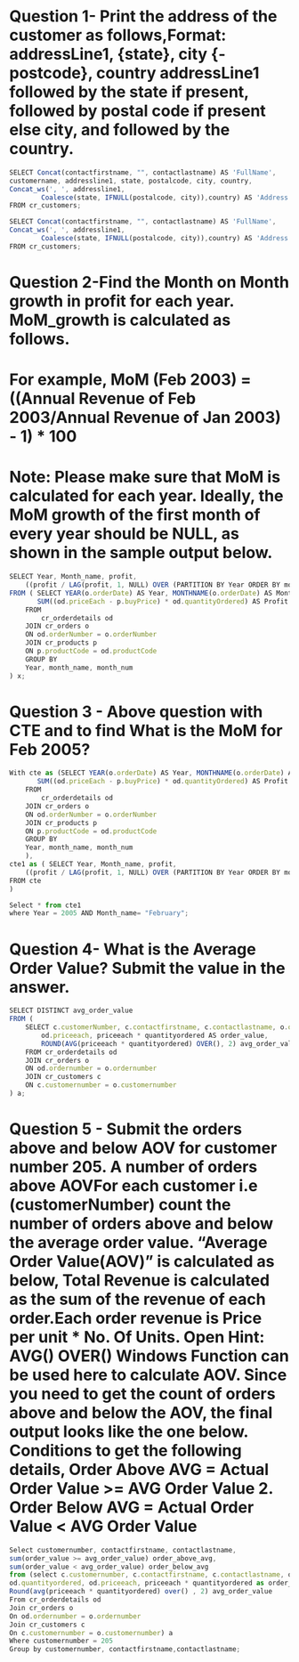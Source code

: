 # Question 1- Print the address of the customer as follows,Format: addressLine1, {state}, city {- postcode}, country addressLine1 followed by the state if present, followed by postal code if present else city, and followed by the country.
```js
SELECT Concat(contactfirstname, "", contactlastname) AS 'FullName',
customername, addressline1, state, postalcode, city, country, 
Concat_ws(', ', addressline1, 
        Coalesce(state, IFNULL(postalcode, city)),country) AS 'Address'
FROM cr_customers; 

SELECT Concat(contactfirstname, "", contactlastname) AS 'FullName',
Concat_ws(', ', addressline1, 
        Coalesce(state, IFNULL(postalcode, city)),country) AS 'Address'
FROM cr_customers;
```

# Question 2-Find the Month on Month growth in profit for each year. MoM_growth is calculated as follows.
# For example, MoM (Feb 2003) = ((Annual Revenue of Feb 2003/Annual Revenue of Jan 2003) - 1) * 100
# Note: Please make sure that MoM is calculated for each year. Ideally, the MoM growth of the first month of every year should be NULL, as shown in the sample output below.
```js
SELECT Year, Month_name, profit,
    ((profit / LAG(profit, 1, NULL) OVER (PARTITION BY Year ORDER BY month_num)) - 1) * 100 AS MoM_Growth 
FROM ( SELECT YEAR(o.orderDate) AS Year, MONTHNAME(o.orderDate) AS Month_name, MONTH(o.orderDate) AS month_num,
       SUM((od.priceEach - p.buyPrice) * od.quantityOrdered) AS Profit 
    FROM
        cr_orderdetails od
    JOIN cr_orders o 
    ON od.orderNumber = o.orderNumber
    JOIN cr_products p 
    ON p.productCode = od.productCode
    GROUP BY
    Year, month_name, month_num
) x;
```
# Question 3 - Above question with CTE and to find What is the MoM for Feb 2005?
```js
With cte as (SELECT YEAR(o.orderDate) AS Year, MONTHNAME(o.orderDate) AS Month_name, MONTH(o.orderDate) AS month_num,
       SUM((od.priceEach - p.buyPrice) * od.quantityOrdered) AS Profit 
    FROM
        cr_orderdetails od
    JOIN cr_orders o 
    ON od.orderNumber = o.orderNumber
    JOIN cr_products p 
    ON p.productCode = od.productCode
    GROUP BY
    Year, month_name, month_num
    ), 
cte1 as ( SELECT Year, Month_name, profit,
    ((profit / LAG(profit, 1, NULL) OVER (PARTITION BY Year ORDER BY month_num)) - 1) * 100 AS MoM_Growth 
FROM cte
)

Select * from cte1
where Year = 2005 AND Month_name= "February";
```


# Question 4- What is the Average Order Value? Submit the value in the answer.  
```js
SELECT DISTINCT avg_order_value
FROM (
    SELECT c.customerNumber, c.contactfirstname, c.contactlastname, o.ordernumber, od.quantityordered, 
        od.priceeach, priceeach * quantityordered AS order_value,
        ROUND(AVG(priceeach * quantityordered) OVER(), 2) avg_order_value
    FROM cr_orderdetails od
    JOIN cr_orders o 
    ON od.ordernumber = o.ordernumber
    JOIN cr_customers c 
    ON c.customernumber = o.customernumber
) a;
```
# Question 5 - Submit the orders above and below AOV for customer number 205. A number of orders above AOVFor each customer i.e (customerNumber) count the number of orders above and below the average order value. “Average Order Value(AOV)” is calculated as below, Total Revenue is calculated as the sum of the revenue of each order.Each order revenue is Price per unit * No. Of Units. Open Hint: AVG() OVER() Windows Function can be used here to calculate AOV. Since you need to get the count of orders above and below the AOV, the final output looks like the one below. Conditions to get the following details, Order Above AVG =  Actual Order Value >= AVG Order Value 2. Order Below AVG =  Actual Order Value < AVG Order Value
```js
Select customernumber, contactfirstname, contactlastname, 
sum(order_value >= avg_order_value) order_above_avg,
sum(order_value < avg_order_value) order_below_avg
from (select c.customernumber, c.contactfirstname, c.contactlastname, o.ordernumber, 
od.quantityordered, od.priceeach, priceeach * quantityordered as order_value,
Round(avg(priceeach * quantityordered) over() , 2) avg_order_value
From cr_orderdetails od
Join cr_orders o 
On od.ordernumber = o.ordernumber
Join cr_customers c
On c.customernumber = o.customernumber) a 
Where customernumber = 205
Group by customernumber, contactfirstname,contactlastname;
```

